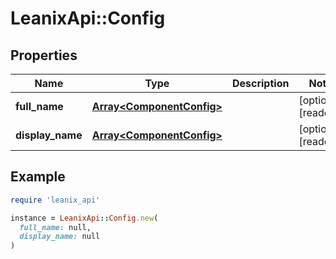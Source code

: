 # LeanixApi::Config

## Properties

| Name | Type | Description | Notes |
| ---- | ---- | ----------- | ----- |
| **full_name** | [**Array&lt;ComponentConfig&gt;**](ComponentConfig.md) |  | [optional][readonly] |
| **display_name** | [**Array&lt;ComponentConfig&gt;**](ComponentConfig.md) |  | [optional][readonly] |

## Example

```ruby
require 'leanix_api'

instance = LeanixApi::Config.new(
  full_name: null,
  display_name: null
)
```

